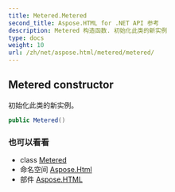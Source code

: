 ```yaml
---
title: Metered.Metered
second_title: Aspose.HTML for .NET API 参考
description: Metered 构造函数. 初始化此类的新实例
type: docs
weight: 10
url: /zh/net/aspose.html/metered/metered/
---
```

## Metered constructor

初始化此类的新实例。

```csharp
public Metered()
```

### 也可以看看

* class [Metered](../)
* 命名空间 [Aspose.Html](../../metered/)
* 部件 [Aspose.HTML](../../../)



